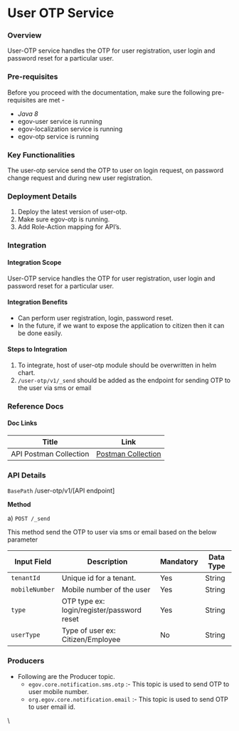 # User OTP Service

### Overview <a href="#overview" id="overview"></a>

User-OTP service handles the OTP for user registration, user login and password reset for a particular user.

### Pre-requisites <a href="#pre-requisites" id="pre-requisites"></a>

Before you proceed with the documentation, make sure the following pre-requisites are met -

* _Java 8_
* egov-user service is running
* egov-localization service is running
* egov-otp service is running

### Key Functionalities <a href="#key-functionalities" id="key-functionalities"></a>

The user-otp service send the OTP to user on login request, on password change request and during new user registration.

### Deployment Details <a href="#deployment-details" id="deployment-details"></a>

1. Deploy the latest version of user-otp.
2. Make sure egov-otp is running.
3. Add Role-Action mapping for API’s.

### Integration <a href="#integration" id="integration"></a>

#### Integration Scope <a href="#integration-scope" id="integration-scope"></a>

User-OTP service handles the OTP for user registration, user login and password reset for a particular user.

#### Integration Benefits <a href="#integration-benefits" id="integration-benefits"></a>

* Can perform user registration, login, password reset.
* In the future, if we want to expose the application to citizen then it can be done easily.

#### Steps to Integration <a href="#steps-to-integration" id="steps-to-integration"></a>

1. To integrate, host of user-otp module should be overwritten in helm chart.
2. `/user-otp/v1/_send` should be added as the endpoint for sending OTP to the user via sms or email

### Reference Docs <a href="#reference-docs" id="reference-docs"></a>

#### Doc Links  <a href="#doc-links" id="doc-links"></a>

| Title                  | Link                                                                              |
| ---------------------- | --------------------------------------------------------------------------------- |
| API Postman Collection | [Postman Collection](https://www.getpostman.com/collections/5a7475c3ec5ad9b06927) |

### &#x20;API Details

`BasePath` /user-otp/v1/\[API endpoint]

**Method**

a) `POST /_send`

This method send the OTP to user via sms or email based on the below parameter



| Input Field    | Description                                | Mandatory | Data Type |
| -------------- | ------------------------------------------ | --------- | --------- |
| `tenantId`     | Unique id for a tenant.                    | Yes       | String    |
| `mobileNumber` | Mobile number of the user                  | Yes       | String    |
| `type`         | OTP type ex: login/register/password reset | Yes       | String    |
| `userType`     | Type of user ex: Citizen/Employee          | No        | String    |

### Producers <a href="#producers" id="producers"></a>

* Following are the Producer topic.
  * `egov.core.notification.sms.otp` :- This topic is used to send OTP to user mobile number.
  * `org.egov.core.notification.email` :- This topic is used to send OTP to user email id.

\
